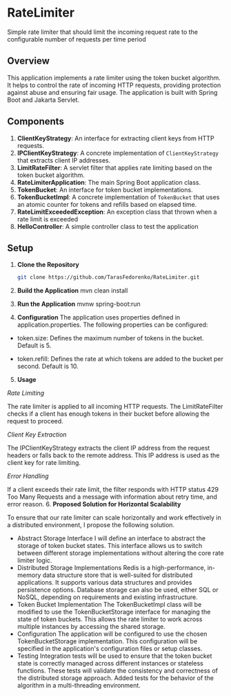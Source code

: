 # RateLimiter
Simple rate limiter that should limit the incoming request rate to the configurable number of requests per time period
## Overview

This application implements a rate limiter using the token bucket algorithm. It helps to control the rate of incoming HTTP requests, providing protection against abuse and ensuring fair usage. The application is built with Spring Boot and Jakarta Servlet.

## Components

1. **ClientKeyStrategy**: An interface for extracting client keys from HTTP requests.
2. **IPClientKeyStrategy**: A concrete implementation of `ClientKeyStrategy` that extracts client IP addresses.
3. **LimitRateFilter**: A servlet filter that applies rate limiting based on the token bucket algorithm.
4. **RateLimiterApplication**: The main Spring Boot application class.
5. **TokenBucket**: An interface for token bucket implementations.
6. **TokenBucketImpl**: A concrete implementation of `TokenBucket` that uses an atomic counter for tokens and refills based on elapsed time.
7. **RateLimitExceededException**: An exception class that thrown when a rate limit is exceeded
8. **HelloController**: A simple controller class to test the application

## Setup

1. **Clone the Repository**

   ```bash
   git clone https://github.com/TarasFedorenko/RateLimiter.git
   
2. **Build the Application**
   mvn clean install

3. **Run the Application**
   mvnw spring-boot:run

4. **Configuration**
   The application uses properties defined in application.properties. The following properties can be configured:

- token.size: Defines the maximum number of tokens in the bucket. Default is 5.

- token.refill: Defines the rate at which tokens are added to the bucket per second. Default is 10.

5. **Usage**
   
*Rate Limiting*

The rate limiter is applied to all incoming HTTP requests. The LimitRateFilter checks if a client has enough 
tokens in their bucket before allowing the request to proceed.

*Client Key Extraction*

The IPClientKeyStrategy extracts the client IP address from the request headers or falls back to the remote
address. This IP address is used as the client key for rate limiting.

*Error Handling*

If a client exceeds their rate limit, the filter responds with HTTP status 429 Too Many Requests and a message
with information about retry time, and error reason.
6. **Proposed Solution for Horizontal Scalability**

To ensure that our rate limiter can scale horizontally and work effectively in a distributed environment, I 
propose the following solution.
- Abstract Storage Interface
     I will define an interface to abstract the storage of token bucket states. This interface allows us to 
     switch between different storage implementations without altering the core rate limiter logic.
- Distributed Storage Implementations
    Redis is a high-performance, in-memory data structure store that is well-suited for distributed applications.
    It supports various data structures and provides persistence options. 
    Database storage can also be used, either SQL or NoSQL, depending on requirements and existing infrastructure.
- Token Bucket Implementation
    The TokenBucketImpl class will be modified to use the TokenBucketStorage interface for managing the state of 
    token buckets. This allows the rate limiter to work across multiple instances by accessing the shared storage.
- Configuration
    The application will be configured to use the chosen TokenBucketStorage implementation. This configuration will 
    be specified in the application's configuration files or setup classes.
- Testing
  Integration tests will be used to ensure that the token bucket state is correctly managed across different instances
  or stateless functions. These tests will validate the consistency and correctness of the distributed storage approach.
  Added tests for the behavior of the algorithm in a multi-threading environment.


